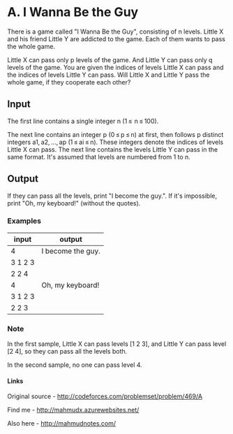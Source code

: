 # A. I Wanna Be the Guy

There is a game called "I Wanna Be the Guy", consisting of n levels. Little X and his friend Little Y are addicted to the game. Each of them wants to pass the whole game.

Little X can pass only p levels of the game. And Little Y can pass only q levels of the game. You are given the indices of levels Little X can pass and the indices of levels Little Y can pass. Will Little X and Little Y pass the whole game, if they cooperate each other?

## Input

The first line contains a single integer n (1 ≤  n ≤ 100).

The next line contains an integer p (0 ≤ p ≤ n) at first, then follows p distinct integers a1, a2, ..., ap (1 ≤ ai ≤ n). These integers denote the indices of levels Little X can pass. The next line contains the levels Little Y can pass in the same format. It's assumed that levels are numbered from 1 to n.

## Output

If they can pass all the levels, print "I become the guy.". If it's impossible, print "Oh, my keyboard!" (without the quotes).

### Examples

| input   | output            |
|---------|-------------------|
| 4       | I become the guy. |
| 3 1 2 3 |                   |
| 2 2 4   |                   |
| 4       | Oh, my keyboard!  |
| 3 1 2 3 |                   |
| 2 2 3   |                   |

### Note

In the first sample, Little X can pass levels [1 2 3], and Little Y can pass level [2 4], so they can pass all the levels both.

In the second sample, no one can pass level 4.

#### Links

Original source - <http://codeforces.com/problemset/problem/469/A>

Find me - <http://mahmudx.azurewebsites.net/>

Also here - <http://mahmudnotes.com/>
